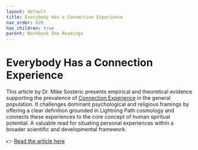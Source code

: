 ```yaml
---
layout: default
title: Everybody Has a Connection Experience
nav_order: 020
has_children: true
parent: Workbook One Readings
---
```

# Everybody Has a Connection Experience

This article by Dr. Mike Sosteric presents empirical and theoretical evidence supporting the prevalence of [Connection Experience](https://spiritwiki.lightningpath.org/index.php/Connection_Experience) in the general population. It challenges dominant psychological and religious framings by offering a clear definition grounded in Lightning Path cosmology and connects these experiences to the core concept of human spiritual potential. A valuable read for situating personal experiences within a broader scientific and developmental framework.

👉 [Read the article here](https://www.spirituality-studies.org/dp-volume4-issue2-fall2018/16/)
